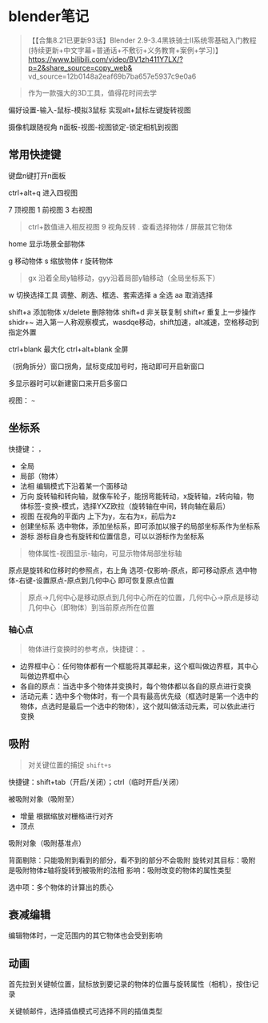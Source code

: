# blender笔记
> 【【合集8.21已更新93话】Blender 2.9-3.4黑铁骑士Ⅱ系统零基础入门教程(持续更新+中文字幕+普通话+不敷衍+义务教育+案例+学习)】 https://www.bilibili.com/video/BV1zh411Y7LX/?p=2&share_source=copy_web&    vd_source=12b0148a2eaf69b7ba657e5937c9e0a6

> 作为一款强大的3D工具，值得花时间去学

偏好设置-输入-鼠标-模拟3鼠标 实现alt+鼠标左键旋转视图

摄像机跟随视角 n面板-视图-视图锁定-锁定相机到视图

## 常用快捷键

键盘n键打开n面板

ctrl+alt+q 进入四视图

7 顶视图
1 前视图
3 右视图
> ctrl+数值进入相反视图
9 视角反转
. 查看选择物体
/ 屏蔽其它物体

home 显示场景全部物体

g 移动物体
s 缩放物体
r 旋转物体

> gx 沿着全局y轴移动，gyy沿着局部y轴移动（全局坐标系下）

w 切换选择工具 调整、刷选、框选、套索选择
a 全选
aa 取消选择

shift+a 添加物体
x/delete 删除物体
shift+d 非关联复制
shift+r 重复上一步操作
shidr+~ 进入第一人称观察模式，wasdqe移动，shift加速，alt减速，空格移动到指定外置


ctrl+blank 最大化
ctrl+alt+blank 全屏

（拐角拆分）窗口拐角，鼠标变成加号时，拖动即可开启新窗口

多显示器时可以新建窗口来开启多窗口

视图： `~`
## 坐标系
快捷键： `，`

- 全局
- 局部（物体）
- 法相 编辑模式下沿着某一个面移动
- 万向 旋转轴和转向轴，就像车轮子，能拐弯能转动，x旋转轴，z转向轴，物体标签-变换-模式，选择YXZ欧拉（旋转轴在中间，转向轴在最后）
- 视图 在视角的平面内 上下为y，左右为x，前后为z
- 创建坐标系 选中物体，添加坐标系，即可添加以猴子的局部坐标系作为坐标系
- 游标 游标自身也有旋转和位置信息，可以以游标作为坐标系

> 物体属性-视图显示-轴向，可显示物体局部坐标轴

原点是旋转和位移时的参照点，右上角 选项-仅影响-原点，即可移动原点
选中物体-右键-设置原点-原点到几何中心 即可恢复原点位置

> 原点->几何中心是移动原点到几何中心所在的位置，几何中心->原点是移动几何中心（即物体）到当前原点所在位置

### 轴心点
> 物体进行变换时的参考点，快捷键： `。`

- 边界框中心：任何物体都有一个框能将其罩起来，这个框叫做边界框，其中心叫做边界框中心
- 各自的原点：当选中多个物体并变换时，每个物体都以各自的原点进行变换
- 活动元素：选中多个物体时，有一个具有最高优先级（框选时是第一个选中的物体，点选时是最后一个选中的物体），这个就叫做活动元素，可以依此进行变换

## 吸附
> 对关键位置的捕捉 `shift+s`

快捷键：shift+tab（开启/关闭）；ctrl（临时开启/关闭）

被吸附对象（吸附至）
- 增量 根据缩放对栅格进行对齐
- 顶点

吸附对象（吸附基准点）

背面剔除：只能吸附到看到的部分，看不到的部分不会吸附
旋转对其目标：吸附是吸附物体z轴将旋转到被吸附的法相
影响：吸附改变的物体的属性类型

选中项：多个物体的计算出的质心
## 衰减编辑
编辑物体时，一定范围内的其它物体也会受到影响
## 动画
首先拉到关键帧位置，鼠标放到要记录的物体的位置与旋转属性（相机），按住i记录

关键帧邮件，选择插值模式可选择不同的插值类型
